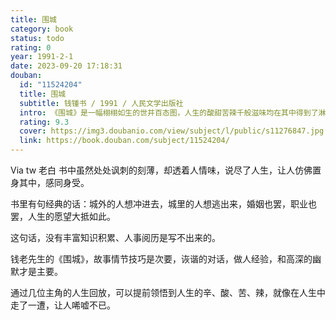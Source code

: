 ```yaml
---
title: 围城
category: book
status: todo
rating: 0
year: 1991-2-1
date: 2023-09-20 17:18:31
douban:
  id: "11524204"
  title: 围城
  subtitle: 钱锺书 / 1991 / 人民文学出版社
  intro: 《围城》是一幅栩栩如生的世井百态图，人生的酸甜苦辣千般滋味均在其中得到了淋漓尽致的体现。钱钟书先生将自己的语言天才并入极其渊博的知识，再添加上一些讽刺主义的幽默调料，以一书而定江山。《围城》显示给我们一个真正的聪明人是怎样看人生，又怎样用所有作家都必得使用的文字来表述自己的“观”和“感”的。
  rating: 9.3
  cover: https://img3.doubanio.com/view/subject/l/public/s11276847.jpg
  link: https://book.douban.com/subject/11524204/
---
```


Via tw 老白 书中虽然处处讽刺的刻薄，却透着人情味，说尽了人生，让人仿佛置身其中，感同身受。

书里有句经典的话：城外的人想冲进去，城里的人想逃出来，婚姻也罢，职业也罢，人生的愿望大抵如此。

这句话，没有丰富知识积累、人事阅历是写不出来的。

钱老先生的《围城》，故事情节技巧是次要，诙谐的对话，做人经验，和高深的幽默才是主要。

通过几位主角的人生回放，可以提前领悟到人生的辛、酸、苦、辣，就像在人生中走了一遭，让人唏嘘不已。